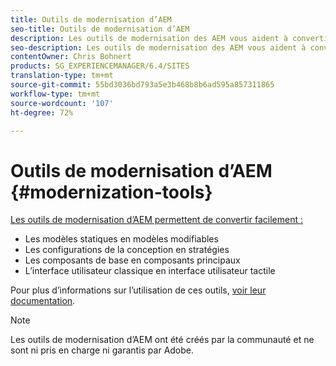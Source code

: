 ```yaml
---
title: Outils de modernisation d’AEM
seo-title: Outils de modernisation d’AEM
description: Les outils de modernisation des AEM vous aident à convertir vos anciennes AEM en nouvelles technologies
seo-description: Les outils de modernisation des AEM vous aident à convertir facilement vos fonctions d'AEM héritées aux technologies les plus récentes
contentOwner: Chris Bohnert
products: SG_EXPERIENCEMANAGER/6.4/SITES
translation-type: tm+mt
source-git-commit: 55bd3036bd793a5e3b468b8b6ad595a857311865
workflow-type: tm+mt
source-wordcount: '107'
ht-degree: 72%

---
```



# Outils de modernisation d’AEM {#modernization-tools}

[Les outils de modernisation d’AEM permettent de convertir facilement :](http://opensource.adobe.com/aem-modernize-tools/)

* [](page-templates-static.md)Les modèles statiques en modèles modifiables[](page-templates-editable.md)
* [](page-templates-static.md)Les configurations de la conception en stratégies[](page-templates-editable.md)
* [](/help/sites-authoring/default-components-foundation.md)Les composants de base en composants principaux[](https://docs.adobe.com/content/help/fr-FR/experience-manager-core-components/using/introduction.html)
* [](website.md)L’interface utilisateur classique en interface utilisateur tactile[](touch-ui-concepts.md)

Pour plus d’informations sur l’utilisation de ces outils, [voir leur documentation](http://opensource.adobe.com/aem-modernize-tools/).

>[!NOTE]
>
>Les outils de modernisation d’AEM ont été créés par la communauté et ne sont ni pris en charge ni garantis par Adobe.